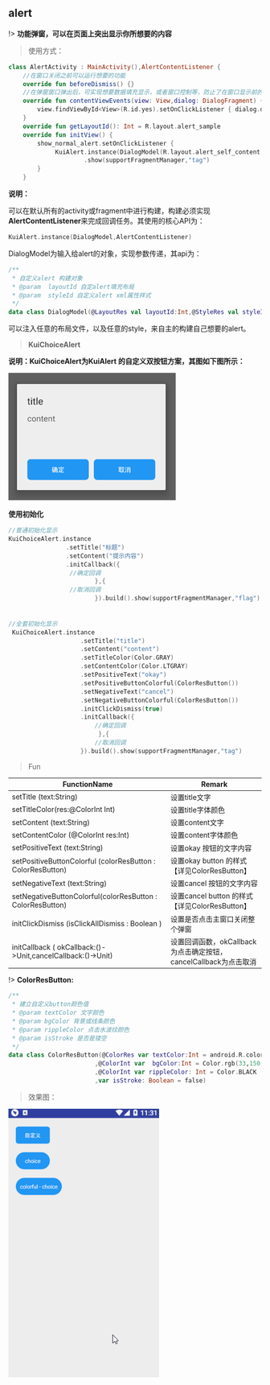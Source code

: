 ## alert
!> **功能弹窗，可以在页面上突出显示你所想要的内容**

>使用方式：

```kotlin
class AlertActivity : MainActivity(),AlertContentListener {
    //在窗口关闭之前可以运行想要的功能
    override fun beforeDismiss() {}
    //在弹窗窗口弹出后，可实现想要数据填充显示，或者窗口控制等，防止了在窗口显示前的调用出现空指针
    override fun contentViewEvents(view: View,dialog: DialogFragment) {
        view.findViewById<View>(R.id.yes).setOnClickListener { dialog.dismiss() }
    }
    override fun getLayoutId(): Int = R.layout.alert_sample
    override fun initView() {
        show_normal_alert.setOnClickListener {
             KuiAlert.instance(DialogModel(R.layout.alert_self_content, 0),this)
                     .show(supportFragmentManager,"tag")
        }
    }
```

**说明：**

可以在默认所有的activity或fragment中进行构建，构建必须实现**AlertContentListener**来完成回调任务。其使用的核心API为：
```kotlin
KuiAlert.instance(DialogModel,AlertContentListener)
```

DialogModel为输入给alert的对象，实现参数传递，其api为：

``` kotlin
/**
 * 自定义alert 构建对象
 * @param  layoutId 自定alert填充布局
 * @param  styleId 自定义alert xml属性样式
 */
data class DialogModel(@LayoutRes val layoutId:Int,@StyleRes val styleId:Int)
```

可以注入任意的布局文件，以及任意的style，来自主的构建自己想要的alert。

> **KuiChoiceAlert**

**说明：KuiChoiceAlert为KuiAlert 的自定义双按钮方案，其图如下图所示：**

![alert_two_button](../editImg/alert_two_button.png)

**使用初始化**

```kotlin
//普通初始化显示
KuiChoiceAlert.instance
                .setTitle("标题")
                .setContent("提示内容")
                .initCallback({
                 //确定回调
                        },{
                 //取消回调
                        }).build().show(supportFragmentManager,"flag")


//全套初始化显示
 KuiChoiceAlert.instance
                    .setTitle("title")
                    .setContent("content")
                    .setTitleColor(Color.GRAY)
                    .setContentColor(Color.LTGRAY)
                    .setPositiveText("okay")
                    .setPositiveButtonColorful(ColorResButton())
                    .setNegativeText("cancel")
                    .setNegativeButtonColorful(ColorResButton())
                    .initClickDismiss(true)
                    .initCallback({
                        //确定回调
                         },{
                        //取消回调
                    }).build().show(supportFragmentManager,"tag")


```

> Fun

| FunctionName                                                | Remark                                                           |
| ----------------------------------------------------------- | ---------------------------------------------------------------- |
| setTitle (text:String)                                      | 设置title文字                                                    |
| setTitleColor(res:@ColorInt Int)                            | 设置title字体颜色                                                |
| setContent (text:String)                                    | 设置content文字                                                  |
| setContentColor (@ColorInt res:Int)                         | 设置content字体颜色                                              |
| setPositiveText (text:String)                               | 设置okay 按钮的文字内容                                          |
| setPositiveButtonColorful (colorResButton : ColorResButton) | 设置okay button 的样式 【详见ColorResButton】                    |
| setNegativeText (text:String)                               | 设置cancel 按钮的文字内容                                        |
| setNegativeButtonColorful(colorResButton : ColorResButton)  | 设置cancel button 的样式 【详见ColorResButton】                  |
| initClickDismiss (isClickAllDismiss : Boolean )             | 设置是否点击主窗口关闭整个弹窗                                   |
| initCallback ( okCallback:()->Unit,cancelCallback:()->Unit) | 设置回调函数，okCallback为点击确定按钮，cancelCallback为点击取消 |

!> **ColorResButton:**

```kotlin
/**
 * 建立自定义button颜色值
 * @param textColor 文字颜色
 * @param bgColor 背景或线条颜色
 * @param rippleColor 点击水波纹颜色
 * @param isStroke 是否是镂空
 */
data class ColorResButton(@ColorRes var textColor:Int = android.R.color.white
                        ,@ColorInt var  bgColor:Int = Color.rgb(33,150,243)
                        ,@ColorInt var rippleColor: Int = Color.BLACK
                        ,var isStroke: Boolean = false)
```

> 效果图：

![alert效果图](../editImg/alert.gif ":size=300x")